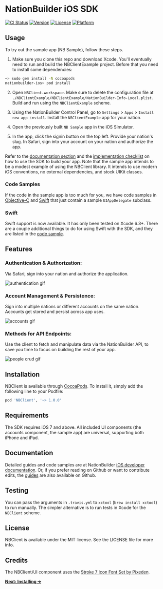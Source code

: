 # NationBuilder iOS SDK 

[![CI Status](http://img.shields.io/travis/nationbuilder/nationbuilder-ios.svg?style=flat)](https://travis-ci.org/nationbuilder/nationbuilder-ios)
[![Version](https://img.shields.io/cocoapods/v/NBClient.svg?style=flat)](http://cocoadocs.org/docsets/NBClient)
[![License](https://img.shields.io/cocoapods/l/NBClient.svg?style=flat)](http://cocoadocs.org/docsets/NBClient)
[![Platform](https://img.shields.io/cocoapods/p/NBClient.svg?style=flat)](http://cocoadocs.org/docsets/NBClient)

## Usage

To try out the sample app (NB Sample), follow these steps.

1. Make sure you clone this repo and download Xcode. You'll eventually need to
run and build the NBClientExample project. Before that you need to install some
dependencies:

  ```bash
  ~> sudo gem install -N cocoapods
  nationbuilder-ios> pod install
  ```

2. Open `NBClient.workspace`. Make sure to delete the configuration file at
`./NBClientExample/NBClientExample/NationBuilder-Info-Local.plist`. Build and
run using the `NBClientExample` scheme.

3. Using the NationBuilder Control Panel, go to `Settings` > `Apps` > `Install
new app install`. Install the `NBClientExample` app for your nation.

4. Open the previously built `NB Sample` app in the iOS Simulator.

5. In the app, click the signin button on the top left. Provide your nation's slug. In
Safari, sign into your account on your nation and authorize the app.

Refer to the [documentation section][] and the [implementation checklist][] on
how to use the SDK to build your app. Note that the sample app intends to be a
modest example of using the NBClient library. It intends to use modern iOS
conventions, no external dependencies, and stock UIKit classes.

### Code Samples

If the code in the sample app is too much for you, we have code samples in
[Objective-C][code sample] and [Swift][swift code sample] that just contain a
sample `UIAppDelegate` subclass.

### Swift

Swift support is now available. It has only been tested on Xcode 6.3+. There
are a couple additional things to do for using Swift with the SDK, and they
are listed in the [code sample][swift code sample].

## Features

### Authentication & Authorization:

Via Safari, sign into your nation and authorize the application.

![authentication gif][]

### Account Management & Persistence:

Sign into multiple nations or different accounts on the same nation. Accounts
get stored and persist across app uses.

![accounts gif][]

### Methods for API Endpoints:

Use the client to fetch and manipulate data via the NationBuilder API, to save
you time to focus on building the rest of your app.

![people crud gif][]

## Installation

NBClient is available through [CocoaPods][]. To install it, simply add the
following line to your Podfile:

```ruby
pod 'NBClient', '~> 1.0.0'
```

## Requirements

The SDK requires iOS 7 and above. All included UI components (the accounts
component, the sample app) are universal, supporting both iPhone and iPad.

## Documentation

Detailed guides and code samples are at NationBuilder [iOS developer
documentation][]. Or, if you prefer reading on Github or want to contribute
edits, the [guides][Github guides] are also available on Github.

## Testing

You can pass the arguments in `.travis.yml` to `xctool` (`brew install xctool`)
to run manually. The simpler alternative is to run tests in Xcode for the
`NBClient` scheme.

## License

NBClient is available under the MIT license. See the LICENSE file for more info.

## Credits

The NBClient/UI component uses the [Stroke 7 Icon Font Set by Pixeden][icon font].

__[Next: Installing ➔](Documentation/Guides/Installing.md)__

[documentation section]: #documentation
[implementation checklist]: Documentation/Guides/Using-Everything.md#implementation-checklist
[code sample]: https://gist.github.com/hlfcoding/0cf43f0dc72cc99e2ca6
[swift code sample]: https://gist.github.com/hlfcoding/fa2052a3c822792a6d20
[authentication gif]: https://cloud.githubusercontent.com/assets/100884/5255641/655d2b68-7972-11e4-96fa-3384747c5f87.gif
[accounts gif]: https://cloud.githubusercontent.com/assets/100884/5255636/6183ec8e-7972-11e4-8e14-8bec0d7b1e36.gif
[people crud gif]: https://cloud.githubusercontent.com/assets/100884/5256354/140ad198-797c-11e4-8064-8f3c5ffef795.gif
[CocoaPods]: http://cocoapods.org
[iOS developer documentation]: http://nationbuilder.com/api_documentation#ios_sdk
[Github guides]: Documentation/Guides
[icon font]: http://pixeden.com/icon-fonts/stroke-7-icon-font-set
